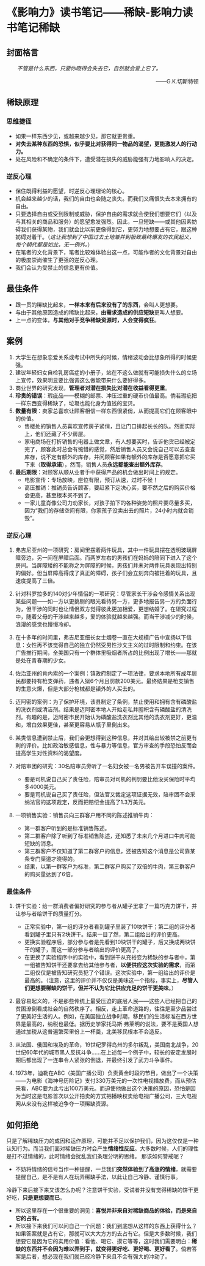 # 《影响力》读书笔记——稀缺-影响力读书笔记稀缺


## 封面格言

<p style="text-indent:2em;font-style:oblique">不管是什么东西，只要你晓得会失去它，自然就会爱上它了。
<p align="right">——G.K.切斯特顿</p>


## 稀缺原理


### 思维捷径

- 如果一样东西少见，或越来越少见，那它就更贵重。
- **对失去某种东西的恐惧，似乎要比对获得同一物品的渴望，更能激发人的行动力。**
- 处在风险和不确定的条件下，遭受潜在损失的威胁能强有力地影响人的决定。


### 逆反心理

- 保住既得利益的愿望，时逆反心理理论的核心。
- 机会越来越少的话，我们的自由也会随之丧失。而我们又痛恨失去本来拥有的自由。
- 只要选择自由或受到限制或威胁，保护自由的需求就会使我们想要它们（以及与其相关的商品和服务）的愿望愈发强烈。因此，一旦短缺——或其他因素妨碍我们获得某物，我们就会比以前更像得到它，更努力地想要占有它，跟这种妨碍对着干。（*这让我想到了中国过去土地兼并到极致最终爆发的农民起义，每个朝代都是如此，无一例外。*）
- 在笔者的文化背景下，笔者比较难体验出这一点，可能作者的文化背景对自由的极度崇尚催生了更强的逆反心理。
- 我们会认为受禁止的信息更有价值。


## 最佳条件

- 跟一贯的稀缺比起来，**一样本来有后来没有了的东西**，会叫人更想要。
- 与由于其他原因造成的稀缺比起来，**由需求造成的供应短缺**更叫人想要。
- 上一点的变体，**与其他对手竞争稀缺资源时，人会变得疯狂**。



## 案例

1. 大学生在想象恋爱关系或考试中所失的时候，情绪波动会比想象所得的时候更强。
2. 建议年轻妇女自检乳房癌症的小册子，站在不这么做就有可能损失什么的立场上宣传，效果明显要比强调这么做能带来什么要好得多。
3. 商业世界的研究发现，**管理者对潜在损失比对潜在收益看得更重**。
4. **珍贵的错误**：瑕疵品——模糊的邮票、冲压过重的硬币价值最高。倘若瑕疵把一样东西变得稀缺了，垃圾也能化身为值钱的宝贝。
5. **数量有限**：卖家总喜欢让顾客相信一样东西很紧俏，从而提高它们在顾客眼中的价值。
	- 售楼处的销售人员喜欢宣传房子紧俏，且让门口排起长长的队。然而实际上，他们还藏了不少房屋。
	- 家电商场在打折销售的电器上做文章，有人想要买时，告诉他货已经被定完了，顾客此时总会有惋惜的感觉，然后销售人员又会说自己可以去查查库存，说不定有额外的库存，并问顾客如果有额外的库存是否愿意把它买下来（**取得承诺**），然而，销售人员**永远都能查出额外库存**。
6. **最后期限**：对顾客从顺从业者手中获得产品的机会做出时间上的规定。
	- 电影宣传：专场放映，座位有限，预订从速，过时不候！
	- 高压推销：推销员告诉顾客，要赶紧下定决心买，要不然之后的购买价格会更高，甚至根本买不到了。
	- 一家儿童肖像公司力劝家长，对孩子拍下的各种姿势的照片要尽量多买，因为“我们的存储空间有限，你家孩子没卖出去的照片，24小时内就会销毁”。







### 逆反心理

1. 弗吉尼亚州的一项研究：房间里摆着两件玩具，其中一件玩具摆在透明玻璃屏障旁边，另一间在屏障后面。而两岁左右的男孩们在妈妈的陪同下进入了这个房间。当屏障矮的不能称之为屏障的时候，男孩们并未对两件玩具表现出特别的偏好。但当屏障高得成了真正的障碍，孩子们会立刻奔向被拦着的玩具，且速度提高了三倍。
2. 针对科罗拉多的140对少年情侣的一项研究：尽管家长干涉会令感情关系出现某些问题——如一方以更挑剔的眼光看待另一方，更多地报告另一方的负面行为，但干涉的同时也让情侣双方觉得彼此更加相爱，更想结婚了。在研究过程中，随着父母的干涉越来越多，爱的体验就越来越强。而当干涉减少的时候，浪漫的感觉也慢慢冷却。
3. 在十多年的时间里，弗吉尼亚细长女士烟卷一直在大规模广告中宣扬以下信息：女性再不该觉得自己的独立仍然受男性沙文主义的过时限制和约束。在该广告推行期间，全美国只有一个群体里吸烟者所占的比例出现了增长——那就是处在青春期的少女。
4. 佐治亚州的肯内索的一个案例：镇政府制定了一项法律，要求本地所有成年居民都要持有枪支弹药，违者入狱6个月且罚款200美元。最终结果是枪支销售的生意火爆，但是大部分枪械都是镇外的人买去的。
5. 迈阿密的案例：为了保护环境，该县制定了条例，禁止使用和拥有含有磷酸盐的洗衣剂或清洁剂。结果是迈阿密本地人开始走私并囤积含有磷酸盐的清洗剂。有趣的是，迈阿密市民开始认为磷酸盐洗衣剂比其他的洗衣剂更好，更温和，增白效果更佳，甚至更容易从瓶子里倒出来。
6. 某类信息遭到禁止后，我们会更想得到这种信息，并对其给出较被禁之前更有利的评价。比如政治敏感信息，性与暴力等信息，官方审查的手段恐怕反而会提高学生对性资料的渴望度。
7. 对陪审团的研究：30名陪审员旁听了一名妇女被一名男被告开车误撞的案件。
	- 要是司机说自己买了责任险，陪审员对司机的判罚要比他没买保险时平均多4000美元。
	- 要是司机说自己买了责任险，但法官又裁定这项证据无效，陪审团不会采纳法官的这项裁定，反而把赔偿金提高了1.3万美元。








8. 一项销售实验：销售员向三群客户用不同的陈述推销牛肉：
	- 第一群客户听到的是标准销售陈述。
	- 第二群客户除了听到了标准销售陈述，还知悉了未来几个月进口牛肉可能短缺的消息。
	- 第三群客户不仅知道了第二群客户的信息，还被告知这个消息是公司靠某条专门渠道才晓得的。
	- 结果，以第一群客户为标准，第二群客户购买了双倍的牛肉，第三群客户的购买量达到了6倍。


### 最佳条件

1. 饼干实验：给一群消费者偏好研究的参与者从罐子里拿了一篇巧克力饼干，并让参与者给饼干的质量打分。
	- 正常实验中，第一组的评分者看到罐子里装了10块饼干；第二组的评分者看到罐子里只有2块饼干。结果一目了然，第二组给出的评价更高。
	- 更换实验程序后，部分参与者是先看到10块饼干的罐子，后又换成两块饼干的罐子，而这一部分参与者给出的评价更高了。
	- 在更换了实验程序中的实验中，看到饼干从充裕变为稀缺的参与者中，第一组被告知饼干还要拿去给其他参与者，**以便供应这次实验的需求**，而第二组仅仅是被告知研究员犯了个错误。这次实验中，第一组给出的评价是最高的。（注意，这里的评价并不仅仅是美味这一个指标，事实上，**尽管人们更想要稀缺的饼干，但并不认为它比供应充足的饼干更美味**。）




2. 最容易起义的，不是那些传统上最受压迫的底层人民——这些人已经把自己的贫困潦倒看成社会的自然秩序了。相反，走上革命道路的，往往是至少品尝过了更美好生活的人。例如，在美国独立战争时期，移民们的生活标准在西方世界是最高的，纳税也最低。据历史学家托马斯·弗莱明的说法，要不是英国人想通过加税从这普遍繁荣里份上一杯羹，北美移民根本不会造反。


3. 从法国、俄国和埃及的革命，19世纪罗得岛州的多尔叛乱，美国南北战争，20世纪60年代的城市黑人反抗斗争……在上述每一个例子中，较长的安定发展时期后都出现了一连串令人紧张的倒退，并最终引发了武力斗争事件。


4. 1973年，迪勒在ABC（美国广播公司）负责黄金时段的节目，做出了一个决策——为电影《海神号历险记》支付330万美元的一次性电视播放费，而从预估来看，ABC要为此亏出100万美元。而迫使他做出这个决策的原因，恐怕是因为当时这是电影首次以公开拍卖的方式把播映权卖给电视广播公司，三大电视网从来没有这样被迫争夺一项稀缺资源。



## 如何拒绝

只是了解稀缺压力的成因和运作原理，可能并不足以保护我们，因为这仅仅是一种认知行为。而当我们面对稀缺压力时会产生**情绪性反应**。大多数时候，人们的理性是打不过情绪的，此时情绪会扰乱我们条理分明的思绪。
那该如何警戒呢？

- 不妨将情绪的信号当作一种提醒，一旦我们**突然体验到了高涨的情绪**，就需要提醒自己，是不是有人在玩弄稀缺手法，以此让自己冷静、谨慎行事。

冷静下来后接下来又该怎么办呢？注意饼干实验，受试者并没有觉得稀缺的饼干更好吃，**只是更想要而已**。

- 所以这里存在一个很重要的洞见：**喜悦并非来自对稀缺商品的体验，而是来自它的占有。**
- 所以接下来我们可以问自己一个问题：我们到底想从这样的东西上获得什么？如果答案就是占有它，那就可以大大方方的去占有它。但是大多数时候，我们想要它是因为它的实用价值：看他、喝它、摸它等等，这时我们需要明白：**稀缺的东西并不会因为难以弄到手，就变得更好吃、更好喝、更好看了**。倘若答案是后者，想必现在我们就已经冷静下来且不会有强大的冲动了。





